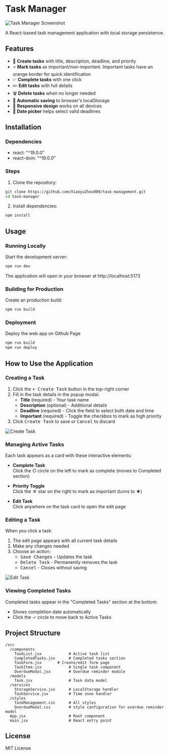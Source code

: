 # Task Manager

![Task Manager Screenshot]()

A React-based task management application with local storage persistence.

## Features

- 🚀 **Create tasks** with title, description, deadline, and priority
- ⭐ **Mark tasks** as important/non-important. Important tasks have an orange border for quick identification
- ✅ **Complete tasks** with one click
- ✏️ **Edit tasks** with full details
- 🗑️ **Delete tasks** when no longer needed
- 💾 **Automatic saving** to browser's localStorage
- 📱 **Responsive design** works on all devices
- 📅 **Date picker** helps select valid deadlines

## Installation

### Dependencies
- react: "^19.0.0"
- react-dom: "^19.0.0"

### Steps
1. Clone the repository:
``` bash
git clone https://github.com/XiaoyuZhou000/task-management.git
cd task-manager
```
2. Install dependencies:
``` bash
npm install
```
## Usage

### Running Locally

Start the development server:
``` bash
npm run dev
```
The application will open in your browser at http://localhost:5173

### Building for Production

Create an production build:
``` bash
npm run build
```

### Deployment

Deploy the web app on Github Page
``` bash
npm run build
npm run deploy
```

## How to Use the Application

### Creating a Task
1. Click the <kbd>+ Create Task</kbd> button in the top-right corner
2. Fill in the task details in the popup modal:
   - **Title** (required) - Your task name
   - **Description** (optional) - Additional details
   - **Deadline** (required) - Click the field to select both date and time
   - **Important** (required) - Toggle the checkbox to mark as high priority
3. Click <kbd>Create Task</kbd> to save or <kbd>Cancel</kbd> to discard

![Create Task]() <!-- Add screenshot if available -->

### Managing Active Tasks
Each task appears as a card with these interactive elements:

- **Complete Task**  
  Click the ○ circle on the left to mark as complete (moves to Completed section)
  
- **Priority Toggle**  
  Click the ☆ star on the right to mark as important (turns to ★)

- **Edit Task**  
  Click anywhere on the task card to open the edit page

### Editing a Task
When you click a task:
1. The edit page appears with all current task details
2. Make any changes needed
3. Choose an action:
   - <kbd>Save Changes</kbd> - Updates the task
   - <kbd>Delete Task</kbd> - Permanently removes the task
   - <kbd>Cancel</kbd> - Closes without saving

![Edit Task]() <!-- Add screenshot if available -->

### Viewing Completed Tasks
Completed tasks appear in the "Completed Tasks" section at the bottom:
- Shows completion date automatically
- Click the ✓ circle to move back to Active Tasks

## Project Structure
```
/src
  /components
    TaskList.jsx            # Active task list
    CompletedTasks.jsx      # Completed tasks section
    TaskForm.jsx       # Create/edit form page
    TaskItem.jsx            # Single task component
    OverdueModal.jsx        # Overdue reminder module
  /models
    Task.jsx                # Task data model
  /services
    StorageService.jsx      # LocalStorage handler
    TaskService.jsx         # Time zone handler
  /styles
    TaskManagement.css      # All styles
    OverdueModal.css        # style configuration for overdue reminder model
  App.jsx                   # Root component
  main.jsx                  # React entry point
```

## License
MIT License